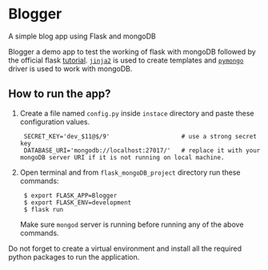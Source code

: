 # Blogger
A simple blog app using Flask and mongoDB

Blogger a demo app to test the working of flask with mongoDB followed by the official flask [tutorial](https://flask.palletsprojects.com/en/1.1.x/tutorial/). [`jinja2`](https://jinja.palletsprojects.com/en/2.11.x/) is used to create templates and [`pymongo`](https://api.mongodb.com/python/current/api/pymongo/index.html) driver is used to work with mongoDB.

## How to run the app?

1. Create a file named `config.py` inside `instace` directory and paste these configuration values.

        SECRET_KEY='dev_$11@$/9'                    # use a strong secret key
        DATABASE_URI='mongodb://localhost:27017/'   # replace it with your mongoDB server URI if it is not running on local machine.

2. Open terminal and from `flask_mongoDB_project` directory run these commands:

        $ export FLASK_APP=Blogger
        $ export FLASK_ENV=development
        $ flask run

    Make sure `mongod` server is running before running any of the above commands.  

Do not forget to create a virtual environment and install all the required python packages to run the application.
